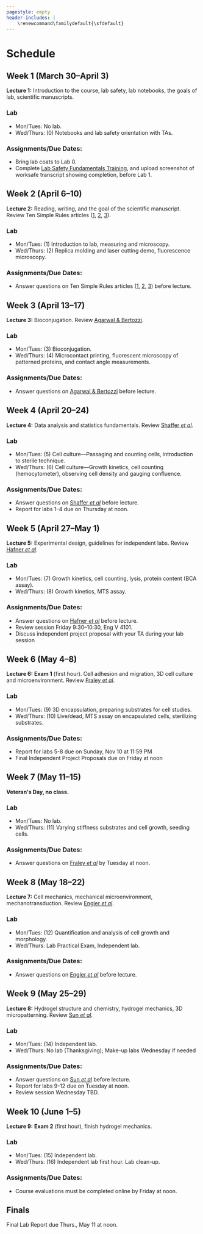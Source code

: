 ```yaml
---
pagestyle: empty
header-includes: |
    \renewcommand\familydefault{\sfdefault}
---
```


# Schedule

## Week 1 (March 30–April 3)

**Lecture 1:** Introduction to the course, lab safety, lab notebooks, the goals of lab, scientific manuscripts.

### Lab

- Mon/Tues: No lab.
- Wed/Thurs: (0) Notebooks and lab safety orientation with TAs.

### Assignments/Due Dates:

- Bring lab coats to Lab 0.
- Complete [Lab Safety Fundamentals Training](https://worksafe.ucla.edu/), and upload screenshot of worksafe transcript showing completion, before Lab 1.

## Week 2 (April 6–10)

**Lecture 2:** Reading, writing, and the goal of the scientific manuscript. Review Ten Simple Rules articles ([1](https://journals.plos.org/ploscompbiol/article?id=10.1371/journal.pcbi.1005619), [2](https://journals.plos.org/ploscompbiol/article?id=10.1371/journal.pcbi.1003453), [3](https://journals.plos.org/ploscompbiol/article?id=10.1371/journal.pcbi.1003833)).

### Lab

- Mon/Tues: (1) Introduction to lab, measuring and microscopy.
- Wed/Thurs: (2) Replica molding and laser cutting demo, fluorescence microscopy.

### Assignments/Due Dates:

- Answer questions on Ten Simple Rules articles ([1](https://journals.plos.org/ploscompbiol/article?id=10.1371/journal.pcbi.1005619), [2](https://journals.plos.org/ploscompbiol/article?id=10.1371/journal.pcbi.1003453), [3](https://journals.plos.org/ploscompbiol/article?id=10.1371/journal.pcbi.1003833)) before lecture.

## Week 3 (April 13–17)

**Lecture 3:** Bioconjugation. Review [Agarwal & Bertozzi](https://pubs.acs.org/doi/abs/10.1021/bc5004982).

### Lab

- Mon/Tues: (3) Bioconjugation.
- Wed/Thurs: (4) Microcontact printing, fluorescent microscopy of patterned proteins, and contact angle measurements.

### Assignments/Due Dates:

- Answer questions on [Agarwal & Bertozzi](https://pubs.acs.org/doi/abs/10.1021/bc5004982) before lecture.

## Week 4 (April 20–24)

**Lecture 4:** Data analysis and statistics fundamentals. Review [Shaffer *et al*](https://www.nature.com/articles/nature22794).

### Lab

- Mon/Tues: (5) Cell culture—Passaging and counting cells, introduction to sterile technique.
- Wed/Thurs: (6) Cell culture—Growth kinetics, cell counting (hemocytometer), observing cell density and gauging confluence.

### Assignments/Due Dates:

- Answer questions on [Shaffer *et al*](https://www.nature.com/articles/nature22794) before lecture.
- Report for labs 1–4 due on Thursday at noon.

## Week 5 (April 27–May 1)

**Lecture 5:** Experimental design, guidelines for independent labs. Review [Hafner *et al*](https://www.nature.com/articles/nmeth.3853).

### Lab

- Mon/Tues: (7) Growth kinetics, cell counting, lysis, protein content (BCA assay).
- Wed/Thurs: (8) Growth kinetics, MTS assay.

### Assignments/Due Dates:

- Answer questions on [Hafner *et al*](https://www.nature.com/articles/nmeth.3853) before lecture.
- Review session Friday 9:30–10:30, Eng V 4101.
- Discuss independent project proposal with your TA during your lab session

## Week 6 (May 4–8)

**Lecture 6:** **Exam 1** (first hour). Cell adhesion and migration, 3D cell culture and microenvironment. Review [Fraley *et al*](https://www.nature.com/articles/ncb2062).

### Lab

- Mon/Tues: (9) 3D encapsulation, preparing substrates for cell studies.
- Wed/Thurs: (10) Live/dead, MTS assay on encapsulated cells, sterilizing substrates.

### Assignments/Due Dates:

- Report for labs 5-8 due on Sunday, Nov 10 at 11:59 PM
- Final Independent Project Proposals due on Friday at noon

## Week 7 (May 11–15)

**Veteran's Day, no class.**

### Lab

- Mon/Tues: No lab.
- Wed/Thurs: (11) Varying stiffness substrates and cell growth, seeding cells.

### Assignments/Due Dates:

- Answer questions on [Fraley *et al*](https://www.nature.com/articles/ncb2062) by Tuesday at noon.

## Week 8 (May 18–22)

**Lecture 7:** Cell mechanics, mechanical microenvironment, mechanotransduction. Review [Engler *et al*](https://doi.org/10.1016/j.cell.2006.06.044).

### Lab

- Mon/Tues: (12) Quantification and analysis of cell growth and morphology.
- Wed/Thurs: Lab Practical Exam, Independent lab.

### Assignments/Due Dates:

- Answer questions on [Engler *et al*](https://doi.org/10.1016/j.cell.2006.06.044) before lecture.

## Week 9 (May 25–29)

**Lecture 8:** Hydrogel structure and chemistry, hydrogel mechanics, 3D micropatterning. Review [Sun *et al*](https://www.nature.com/articles/nature11409).

### Lab

- Mon/Tues: (14) Independent lab.
- Wed/Thurs: No lab (Thanksgiving); Make-up labs Wednesday if needed

### Assignments/Due Dates:

- Answer questions on [Sun *et al*](https://www.nature.com/articles/nature11409) before lecture.
- Report for labs 9-12 due on Tuesday at noon.
- Review session Wednesday TBD.

## Week 10 (June 1–5)

**Lecture 9:** **Exam 2** (first hour), finish hydrogel mechanics.

### Lab

- Mon/Tues: (15) Independent lab.
- Wed/Thurs: (16) Independent lab first hour. Lab clean-up.

### Assignments/Due Dates:

- Course evaluations must be completed online by Friday at noon.

## Finals

Final Lab Report due Thurs., May 11 at noon.
